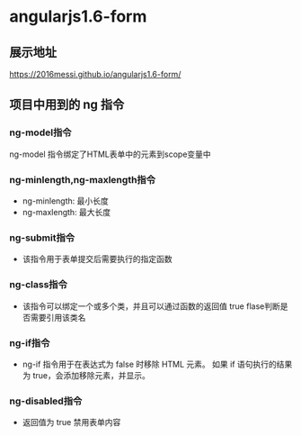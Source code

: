 # angularjs1.6-form
## 展示地址
https://2016messi.github.io/angularjs1.6-form/

## 项目中用到的 ng 指令

### ng-model指令
ng-model 指令绑定了HTML表单中的元素到scope变量中

### ng-minlength,ng-maxlength指令
- ng-minlength: 最小长度
- ng-maxlength: 最大长度

### ng-submit指令
- 该指令用于表单提交后需要执行的指定函数

### ng-class指令
- 该指令可以绑定一个或多个类，并且可以通过函数的返回值 true flase判断是否需要引用该类名

### ng-if指令
- ng-if 指令用于在表达式为 false 时移除 HTML 元素。
如果 if 语句执行的结果为 true，会添加移除元素，并显示。

### ng-disabled指令
- 返回值为 true 禁用表单内容
